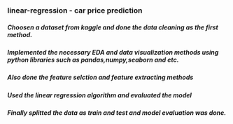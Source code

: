 ### linear-regression - car price prediction
##### Choosen a dataset from kaggle and done the data cleaning as the first method.
##### Implemented the necessary EDA and data visualization methods using python libraries such as pandas,numpy,seaborn and etc.
##### Also done the feature selction and feature extracting methods
##### Used the linear regression algorithm and evaluated the model
##### Finally splitted the data as train and test and model evaluation was done.
